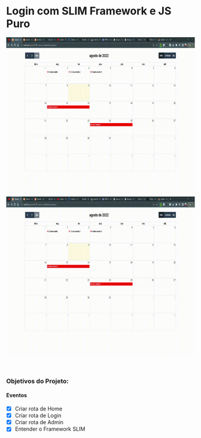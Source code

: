 # Login com SLIM Framework e JS Puro 

<div align="center">
  <img align="center" src="https://github.com/Marlon-Paulo-da-Silva/agenda-PHP-arrasta-e-solta/blob/main/full-calendar.gif" alt="demo" height="425">
  <img align="center" src="https://github.com/Marlon-Paulo-da-Silva/agenda-PHP-arrasta-e-solta/blob/main/full-calendar.gif" alt="demo" height="425">
  
</div>
 
<br />
<br />
<h3>Objetivos do Projeto:</h3>

<h4>Eventos</h4>

- [X] Criar rota de Home
- [X] Criar rota de Login
- [X] Criar rota de Admin
- [X] Entender o Framework SLIM